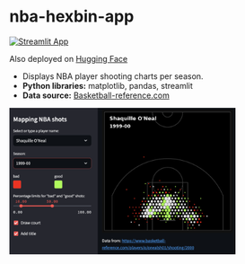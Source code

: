 # nba-hexbin-app
[![Streamlit App](https://static.streamlit.io/badges/streamlit_badge_black_white.svg)](https://hexplotpy-cuhjfjq4sph9zt3gi3jsmh.streamlit.app/)

Also deployed on [Hugging Face](https://huggingface.co/spaces/TristanCantat/hexplot-nba)

* Displays NBA player shooting charts per season.
* **Python libraries:** matplotlib, pandas, streamlit
* **Data source:** [Basketball-reference.com](https://www.basketball-reference.com/)

<img src="nba_hexplot_app_screenshot.png" style="width: 80%; height: 80%"/>


